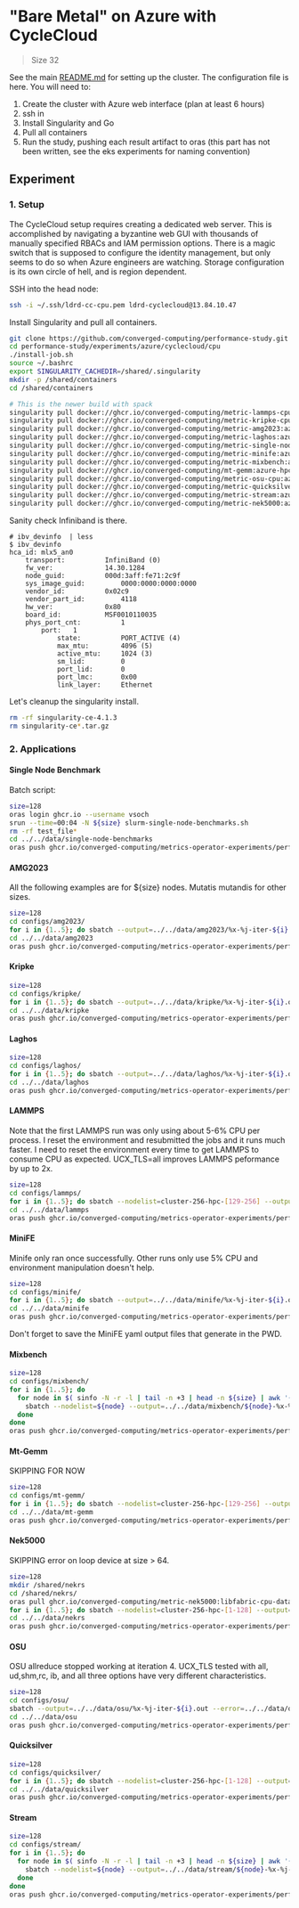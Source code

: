 # "Bare Metal" on Azure with CycleCloud

> Size 32

See the main [README.md](../) for setting up the cluster. The configuration file is here.
You will need to:

1. Create the cluster with Azure web interface (plan at least 6 hours)
2. ssh in
3. Install Singularity and Go
4. Pull all containers
5. Run the study, pushing each result artifact to oras (this part has not been written, see the eks experiments for naming convention)


## Experiment

### 1. Setup

The CycleCloud setup requires creating a dedicated web server. This is accomplished by navigating a byzantine web GUI with thousands of manually specified RBACs and IAM permission options. There is a magic switch that is supposed to configure the identity management, but only seems to do so when Azure engineers are watching. Storage configuration is its own circle of hell, and is region dependent.

SSH into the head node:
```bash
ssh -i ~/.ssh/ldrd-cc-cpu.pem ldrd-cyclecloud@13.84.10.47
```

Install Singularity and pull all containers.

```bash
git clone https://github.com/converged-computing/performance-study.git
cd performance-study/experiments/azure/cyclecloud/cpu
./install-job.sh
source ~/.bashrc
export SINGULARITY_CACHEDIR=/shared/.singularity
mkdir -p /shared/containers
cd /shared/containers

# This is the newer build with spack
singularity pull docker://ghcr.io/converged-computing/metric-lammps-cpu:azure-hpc-reax || true &&  \
singularity pull docker://ghcr.io/converged-computing/metric-kripke-cpu:azure-hpc || true && \
singularity pull docker://ghcr.io/converged-computing/metric-amg2023:azure-hpc-cpu-int64-zen3 || true && \
singularity pull docker://ghcr.io/converged-computing/metric-laghos:azure-hpc || true && \
singularity pull docker://ghcr.io/converged-computing/metric-single-node:cpu-zen4-tmpfile || true && \
singularity pull docker://ghcr.io/converged-computing/metric-minife:azure-hpc || true && \
singularity pull docker://ghcr.io/converged-computing/metric-mixbench:azure-hpc || true && \
singularity pull docker://ghcr.io/converged-computing/mt-gemm:azure-hpc-1k || true && \
singularity pull docker://ghcr.io/converged-computing/metric-osu-cpu:azure-hpc || true && \
singularity pull docker://ghcr.io/converged-computing/metric-quicksilver-cpu:azure-hpc || true && \
singularity pull docker://ghcr.io/converged-computing/metric-stream:azure-hpc || true && \
singularity pull docker://ghcr.io/converged-computing/metric-nek5000:azure-hpc
```

Sanity check Infiniband is there.

```
# ibv_devinfo  | less
$ ibv_devinfo 
hca_id:	mlx5_an0
	transport:			InfiniBand (0)
	fw_ver:				14.30.1284
	node_guid:			000d:3aff:fe71:2c9f
	sys_image_guid:			0000:0000:0000:0000
	vendor_id:			0x02c9
	vendor_part_id:			4118
	hw_ver:				0x80
	board_id:			MSF0010110035
	phys_port_cnt:			1
		port:	1
			state:			PORT_ACTIVE (4)
			max_mtu:		4096 (5)
			active_mtu:		1024 (3)
			sm_lid:			0
			port_lid:		0
			port_lmc:		0x00
			link_layer:		Ethernet
```

Let's cleanup the singularity install.

```bash
rm -rf singularity-ce-4.1.3
rm singularity-ce*.tar.gz
```

### 2. Applications

#### Single Node Benchmark

Batch script:

```bash
size=128
oras login ghcr.io --username vsoch
srun --time=00:04 -N ${size} slurm-single-node-benchmarks.sh
rm -rf test_file*
cd ../../data/single-node-benchmarks
oras push ghcr.io/converged-computing/metrics-operator-experiments/performance:azure-cyclecloud-cpu-${size}-node-single-node-benchmarks single-node-benchmarks
```

#### AMG2023

All the following examples are for ${size} nodes. Mutatis mutandis for other sizes.

```bash
size=128
cd configs/amg2023/
for i in {1..5}; do sbatch --output=../../data/amg2023/%x-%j-iter-${i}.out --error=../../data/amg2023/%x-%j-iter-${i}.err slurm-amg-${size}n.sh; done
cd ../../data/amg2023
oras push ghcr.io/converged-computing/metrics-operator-experiments/performance:azure-cyclecloud-cpu-${size}-node-amg2023 amg2023
```


#### Kripke

```bash
size=128
cd configs/kripke/
for i in {1..5}; do sbatch --output=../../data/kripke/%x-%j-iter-${i}.out --error=../../data/kripke/%x-%j-iter-${i}.err slurm-kripke-${size}n.sh; done
cd ../../data/kripke
oras push ghcr.io/converged-computing/metrics-operator-experiments/performance:azure-cyclecloud-cpu-${size}-node-kripke kripke
```


#### Laghos

```bash
size=128
cd configs/laghos/
for i in {1..5}; do sbatch --output=../../data/laghos/%x-%j-iter-${i}.out --error=../../data/laghos/%x-%j-iter-${i}.err slurm-laghos-${size}n.sh; done
cd ../../data/laghos
oras push ghcr.io/converged-computing/metrics-operator-experiments/performance:azure-cyclecloud-cpu-${size}-node-laghos laghos
```

#### LAMMPS

Note that the first LAMMPS run was only using about 5-6% CPU per process. I reset the environment and resubmitted the jobs and it runs much faster. I need to reset the environment every time to get LAMMPS to consume CPU as expected.
UCX_TLS=all improves LAMMPS peformance by up to 2x.

```bash
size=128
cd configs/lammps/
for i in {1..5}; do sbatch --nodelist=cluster-256-hpc-[129-256] --output=../../data/lammps/%x-%j-iter-${i}.out --error=../../data/lammps/%x-%j-iter-${i}.err slurm-lammps-${size}n.sh; done
cd ../../data/lammps
oras push ghcr.io/converged-computing/metrics-operator-experiments/performance:azure-cyclecloud-cpu-${size}-node-lammps lammps
```

#### MiniFE

Minife only ran once successfully. Other runs only use 5% CPU and environment manipulation doesn't help.

```bash
size=128
cd configs/minife/
for i in {1..5}; do sbatch --output=../../data/minife/%x-%j-iter-${i}.out --error=../../data/minife/%x-%j-iter-${i}.err slurm-minife-${size}n.sh; done
cd ../../data/minife
oras push ghcr.io/converged-computing/metrics-operator-experiments/performance:azure-cyclecloud-cpu-${size}-node-minife minife
```

Don't forget to save the MiniFE yaml output files that generate in the PWD.

#### Mixbench

```bash
size=128
cd configs/mixbench/
for i in {1..5}; do 
  for node in $( sinfo -N -r -l | tail -n +3 | head -n ${size} | awk '{print $1}' ); do 
    sbatch --nodelist=${node} --output=../../data/mixbench/${node}-%x-%j-iter-${i}.out --error=../../data/mixbench/%x-%j-iter-${i}.err slurm-mixbench-1n.sh
  done
done
oras push ghcr.io/converged-computing/metrics-operator-experiments/performance:azure-cyclecloud-cpu-${size}-node-mixbench mixbench
```

#### Mt-Gemm
SKIPPING FOR NOW

```bash
size=128
cd configs/mt-gemm/
for i in {1..5}; do sbatch --nodelist=cluster-256-hpc-[129-256] --output=../../data/mt-gemm/%x-%j-iter-${i}.out --error=../../data/mt-gemm/%x-%j-iter-${i}.err slurm-mt-gemm-${size}n.sh; done
cd ../../data/mt-gemm
oras push ghcr.io/converged-computing/metrics-operator-experiments/performance:azure-cyclecloud-cpu-${size}-node-mt-gemm mt-gemm
```

#### Nek5000
SKIPPING error on loop device at size > 64.
```bash
size=128
mkdir /shared/nekrs
cd /shared/nekrs/
oras pull ghcr.io/converged-computing/metric-nek5000:libfabric-cpu-data
for i in {1..5}; do sbatch --nodelist=cluster-256-hpc-[1-128] --output=../../data/nekrs/%x-%j-iter-${i}.out --error=../../data/nekrs/%x-%j-iter-${i}.err slurm-nekrs-${size}n.sh; done
cd ../../data/nekrs
oras push ghcr.io/converged-computing/metrics-operator-experiments/performance:azure-cyclecloud-cpu-${size}-node-nekrs nekrs
```

#### OSU
OSU allreduce stopped working at iteration 4. UCX_TLS tested with all, ud,shm,rc, ib, and all three options have very different characteristics.

```bash
size=128
cd configs/osu/
sbatch --output=../../data/osu/%x-%j-iter-${i}.out --error=../../data/osu/%x-%j-iter-${i}.err slurm-osu-${size}n.sh
cd ../../data/osu
oras push ghcr.io/converged-computing/metrics-operator-experiments/performance:azure-cyclecloud-cpu-${size}-node-osu osu
```

#### Quicksilver

```bash
size=128
cd configs/quicksilver/
for i in {1..5}; do sbatch --nodelist=cluster-256-hpc-[1-128] --output=../../data/quicksilver/%x-%j-iter-${i}.out --error=../../data/quicksilver/%x-%j-iter-${i}.err slurm-quicksilver-${size}n.sh; done
cd ../../data/quicksilver
oras push ghcr.io/converged-computing/metrics-operator-experiments/performance:azure-cyclecloud-cpu-${size}-node-quicksilver quicksilver
```

#### Stream

```bash
size=128
cd configs/stream/
for i in {1..5}; do 
  for node in $( sinfo -N -r -l | tail -n +3 | head -n ${size} | awk '{print $1}' ); do 
    sbatch --nodelist=${node} --output=../../data/stream/${node}-%x-%j-iter-${i}.out --error=../../data/stream/%x-%j-iter-${i}.err slurm-stream-1n.sh
  done
done
oras push ghcr.io/converged-computing/metrics-operator-experiments/performance:azure-cyclecloud-cpu-${size}-node-stream stream
```

